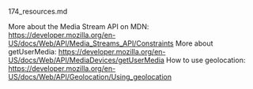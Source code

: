 174_resources.md


More about the Media Stream API on MDN: https://developer.mozilla.org/en-US/docs/Web/API/Media_Streams_API/Constraints
More about getUserMedia: https://developer.mozilla.org/en-US/docs/Web/API/MediaDevices/getUserMedia
How to use geolocation: https://developer.mozilla.org/en-US/docs/Web/API/Geolocation/Using_geolocation










